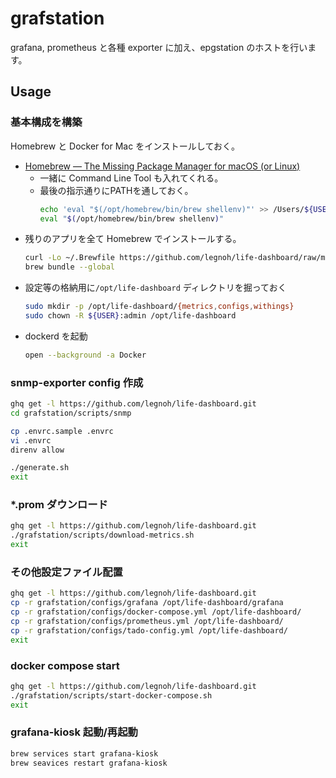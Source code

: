 grafstation
===

grafana, prometheus と各種 exporter に加え、epgstation のホストを行います。  

Usage
---

### 基本構成を構築

Homebrew と Docker for Mac をインストールしておく。

- [Homebrew — The Missing Package Manager for macOS (or Linux)](https://brew.sh/)
  - 一緒に Command Line Tool も入れてくれる。
  - 最後の指示通りにPATHを通しておく。
    ```sh
    echo 'eval "$(/opt/homebrew/bin/brew shellenv)"' >> /Users/${USER}/.zprofile
    eval "$(/opt/homebrew/bin/brew shellenv)"
    ```
- 残りのアプリを全て Homebrew でインストールする。
    ```sh
    curl -Lo ~/.Brewfile https://github.com/legnoh/life-dashboard/raw/main/grafstation/configs/Brewfile
    brew bundle --global
    ```
- 設定等の格納用に`/opt/life-dashboard` ディレクトリを掘っておく
    ```sh
    sudo mkdir -p /opt/life-dashboard/{metrics,configs,withings}
    sudo chown -R ${USER}:admin /opt/life-dashboard
    ```
- dockerd を起動
    ```sh
    open --background -a Docker
    ```

### snmp-exporter config 作成

```sh
ghq get -l https://github.com/legnoh/life-dashboard.git
cd grafstation/scripts/snmp

cp .envrc.sample .envrc
vi .envrc
direnv allow

./generate.sh
exit
```

### *.prom ダウンロード

```sh
ghq get -l https://github.com/legnoh/life-dashboard.git
./grafstation/scripts/download-metrics.sh
exit
```

### その他設定ファイル配置

```sh
ghq get -l https://github.com/legnoh/life-dashboard.git
cp -r grafstation/configs/grafana /opt/life-dashboard/grafana
cp -r grafstation/configs/docker-compose.yml /opt/life-dashboard/
cp -r grafstation/configs/prometheus.yml /opt/life-dashboard/
cp -r grafstation/configs/tado-config.yml /opt/life-dashboard/
exit
```

### docker compose start

```sh
ghq get -l https://github.com/legnoh/life-dashboard.git
./grafstation/scripts/start-docker-compose.sh
exit
```

### grafana-kiosk 起動/再起動

```sh
brew services start grafana-kiosk
brew seavices restart grafana-kiosk
```
